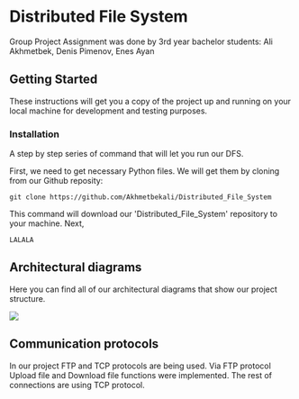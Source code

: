 # Distributed File System

Group Project Assignment was done by 3rd year bachelor students: 
Ali Akhmetbek, Denis Pimenov, Enes Ayan

## Getting Started

These instructions will get you a copy of the project up and running on your local machine for development and testing purposes.

### Installation

A step by step series of command that will let you run our DFS.

First, we need to get necessary Python files. We will get them by cloning from our Github reposity:

```
git clone https://github.com/Akhmetbekali/Distributed_File_System
```

This command will download our 'Distributed_File_System' repository to your machine. Next, 

```
LALALA
```
## Architectural diagrams

Here you can find all of our architectural diagrams that show our project structure.

![](https://i.imgur.com/S8IMEha.png)


## Communication protocols

In our project FTP and TCP protocols are being used. Via FTP protocol Upload file and Download file functions were implemented. The rest of connections are using TCP protocol.
